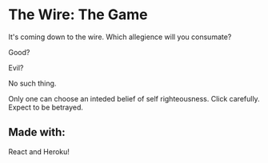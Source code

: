 # The Wire: The Game

It's coming down to the wire. Which allegience will you consumate?

Good? 

Evil?

No such thing. 

Only one can choose an inteded belief of self righteousness. Click carefully. Expect to be betrayed.

## Made with:

React and Heroku!
